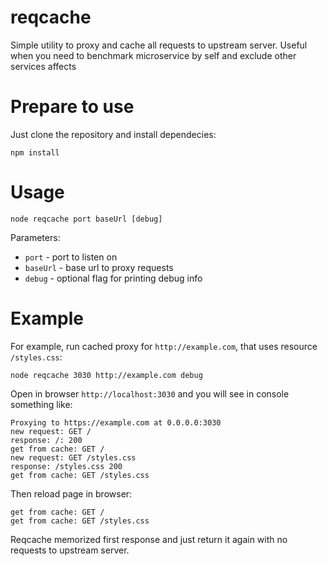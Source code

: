 # reqcache

Simple utility to proxy and cache all requests to upstream server.
Useful when you need to benchmark microservice by self and exclude other services affects

# Prepare to use

Just clone the repository and install dependecies:

```
npm install
```

# Usage

```
node reqcache port baseUrl [debug]
```

Parameters:

- `port` - port to listen on
- `baseUrl` - base url to proxy requests
- `debug` - optional flag for printing debug info

# Example

For example, run cached proxy for `http://example.com`, that uses resource `/styles.css`:

```
node reqcache 3030 http://example.com debug
```
Open in browser `http://localhost:3030` and you will see in console something like:
```
Proxying to https://example.com at 0.0.0.0:3030
new request: GET /
response: /: 200
get from cache: GET /
new request: GET /styles.css
response: /styles.css 200
get from cache: GET /styles.css
```

Then reload page in browser:
```
get from cache: GET /
get from cache: GET /styles.css
```
Reqcache memorized first response and just return it again with no requests to upstream server.